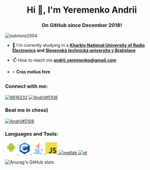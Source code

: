 <h1 align="center">Hi 👋, I'm Yeremenko Andrii</h1>
<h3 align="center">On GitHub since December 2018!</h3>

<p align="left"> <img src="https://komarev.com/ghpvc/?username=eatmore2004&label=Profile%20views&color=0e75b6&style=flat" alt="eatmore2004" /> </p>

- 🌱 I'm currently studying in a **<a href="https://nure.ua/en/" target="blank">Kharkiv National University of Radio Electronics</a> and <a href="https://www.fei.stuba.sk/" target="blank">Slovenská technická univerzita v Bratislave</a>**

- 📫 How to reach me **andrii.yeremenko@gmail.com**

- ⚡ **Cras melius fore**

<h3 align="left">Connect with me:</h3>
<p align="left">
<a href="https://stackoverflow.com/users/9616232" target="blank"><img align="center" src="https://raw.githubusercontent.com/rahuldkjain/github-profile-readme-generator/master/src/images/icons/Social/stack-overflow.svg" alt="9616232" height="30" width="40" /></a>
<a href="https://discord.gg/Andrii#5108" target="blank"><img align="center" src="https://raw.githubusercontent.com/rahuldkjain/github-profile-readme-generator/master/src/images/icons/Social/discord.svg" alt="Andrii#5108" height="30" width="40" /></a>
</p>  
<h3 align="left">Beat me in chess)</h3> <a href="https://www.chess.com/stats/overview/reykus_rar?" target="blank"><img align="center" src="https://img.icons8.com/color/256/chess-com.png" alt="Andrii#5108" height="30" width="40" />
</a>


<h3 align="left">Languages and Tools:</h3>
<p align="left"> <a href="https://developer.android.com" target="_blank" rel="noreferrer"> <img src="https://raw.githubusercontent.com/devicons/devicon/master/icons/android/android-original-wordmark.svg" alt="android" width="40" height="40"/> </a> <a href="https://www.cprogramming.com/" target="_blank" rel="noreferrer"> <img src="https://raw.githubusercontent.com/devicons/devicon/master/icons/c/c-original.svg" alt="c" width="40" height="40"/> </a> <a href="https://www.w3schools.com/cs/" target="_blank" rel="noreferrer">  <a href="https://www.java.com" target="_blank" rel="noreferrer"> <img src="https://raw.githubusercontent.com/devicons/devicon/master/icons/java/java-original.svg" alt="java" width="40" height="40"/> </a> <a href="https://developer.mozilla.org/en-US/docs/Web/JavaScript" target="_blank" rel="noreferrer"> <img src="https://raw.githubusercontent.com/devicons/devicon/master/icons/javascript/javascript-original.svg" alt="javascript" width="40" height="40"/> </a> <a href="https://www.mathworks.com/" target="_blank" rel="noreferrer"> <img src="https://upload.wikimedia.org/wikipedia/commons/2/21/Matlab_Logo.png" alt="matlab" width="40" height="40"/> </a> <a href="https://www.qt.io/" target="_blank" rel="noreferrer"> <img src="https://upload.wikimedia.org/wikipedia/commons/0/0b/Qt_logo_2016.svg" alt="qt" width="40" height="40"/> </a> </p>


  
![Anurag's GitHub stats](https://github-readme-stats.vercel.app/api?username=eatmore2004&show_icons=true&theme=onedark)
  
